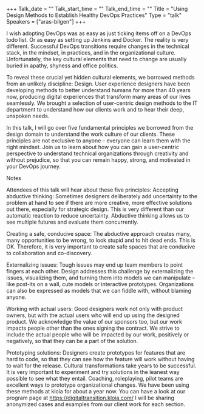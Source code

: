 +++
Talk_date = ""
Talk_start_time = ""
Talk_end_time = ""
Title = "Using Design Methods to Establish Healthy DevOps Practices"
Type = "talk"
Speakers = ["aras-bilgen"]
+++

I wish adopting DevOps was as easy as just ticking items off on a DevOps todo list. Or as easy as setting up Jenkins and Docker. The reality is very different. Successful DevOps transitions require changes in the technical stack, in the mindset, in practices, and in the organizational culture. Unfortunately, the key cultural elements that need to change are usually buried in apathy, shyness and office politics.

To reveal these crucial yet hidden cultural elements, we borrowed methods from an unlikely discipline: Design. User experience designers have been developing methods to better understand humans for more than 40 years now, producing digital experiences that transform many areas of our lives seamlessly. We brought a selection of user-centric design methods to the IT department to understand how our clients work and to hear their deep, unspoken needs.

In this talk, I will go over five fundamental principles we borrowed from the design domain to understand the work culture of our clients. These principles are not exclusive to anyone – everyone can learn them with the right mindset. Join us to learn about how you can gain a user-centric perspective to understand technical organizations through creativity and without prejudice, so that you can remain happy, strong, and motivated in your DevOps journey.

Notes

Attendees of this talk will hear about these five principles:
Accepting abductive thinking: Sometimes designers deliberately add uncertainty to the problem at hand to see if there are more creative, more effective solutions out there, especially for strategic design. This is very different than our automatic reaction to reduce uncertainty. Abductive thinking allows us to see multiple futures and evaluate them concurrently.

Creating a safe, conducive space: The abductive approach creates many, many opportunities to be wrong, to look stupid and to hit dead ends. This is OK. Therefore, it is very important to create safe spaces that are conducive to collaboration and co-discovery.

Externalizing issues: Tough issues may end up team members to point fingers at each other. Design addresses this challenge by externalizing the issues, visualizing them, and turning them into models we can manipulate – like post-its on a wall, cute models or interactive prototypes. Organizations can also be expressed as models that we can fiddle with, without blaming anyone.

Working with actual users: Good designers work not only with product owners, but with the actual users who will end up using the designed product. We acknowledge the value of our sponsors too, but our work impacts people other than the ones signing the contract. We strive to include the actual people who will be impacted by our work, positively or negatively, so that they can be a part of the solution.

Prototyping solutions: Designers create prototypes for features that are hard to code, so that they can see how the feature will work without having to wait for the release. Cultural transformations take years to be successful. It is very important to experiment and try solutions in the leanest way possible to see what they entail. Coaching, roleplaying, pilot teams are excellent ways to prototype organizational changes.
We have been using these methods at kloia for about a year now. You can have a look at our program page at https://digitaltransition.kloia.com/ I will be sharing anonymized cases and examples from our client work for each section.
